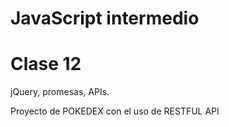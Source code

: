 # JavaScript intermedio

# Clase 12

jQuery, promesas, APIs.

Proyecto de POKEDEX con el uso de RESTFUL API

